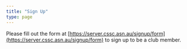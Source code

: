 ```yaml
---
title: "Sign Up"
type: page
---
```


Please fill out the form at [https://server.cssc.asn.au/signup/form](https://server.cssc.asn.au/signup/form) to sign up to be a club member.
